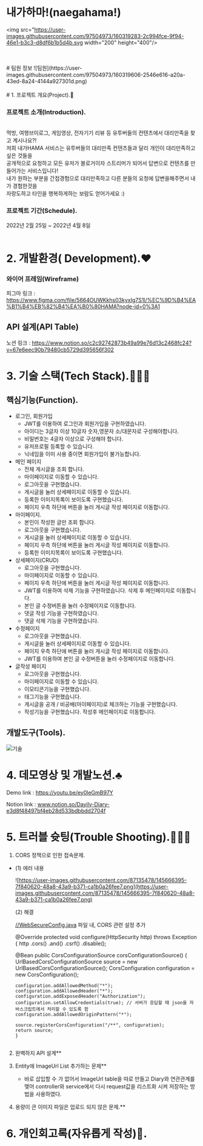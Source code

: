 # 내가하마!(naegahama!)
<img src="https://user-images.githubusercontent.com/97504973/160319283-2c994fce-9f94-46e1-b3c3-d8df6b1b5d4b.svg  width="200" height="400"/>

<br>
<br>
# 팀원 정보
![팀원](https://user-images.githubusercontent.com/97504973/160319606-2546e616-a20a-43ed-8a24-4144a927301d.png)
<br>
<br>
# 1. 프로젝트 개요(Project).🎵

### 프로젝트 소개(Introduction).
 <br>
먹방, 여행브이로그, 게임영상, 전자기기 리뷰 등 유투버들의 컨텐츠에서 대리만족을 찾고 계시나요?!<br>
저희 내가HAMA 서비스는 유투버들의 대리만족 컨텐츠들과 달리 개인이 대리만족하고싶은 것들을<br>
공개적으로 요청하고 모든 유저가 블로거이자 스트리머가 되어서 답변으로 컨텐츠를 만들어가는 서비스입니다!<br>
내가 원하는 부분을 간접경험으로 대리만족하고 다른 분들의 요청에 답변을해주면서 내가 경험한것을<br>
자랑도하고 타인을 행복하게하는 보람도 얻어가세요 :)

### 프로젝트 기간(Schedule).

2022년 2월 25일 ~ 2022년 4월 8일
<br>
<br>
# 2. 개발환경( Development).❤️

### 와이어 프레임(Wireframe)
피그마 링크 : https://www.figma.com/file/5664OUWKkhs03kyxIg7S1l/%EC%9D%B4%EA%B1%B4%EB%82%B4%EA%B0%80HAMA?node-id=0%3A1

## API 설계(API Table)

노션 링크 : https://www.notion.so/c2c92742873b49a99e76d13c2468fc24?v=67e6eec90b79480cb5729d395656f302



# 3. 기술 스택(Tech Stack).🙅🏻‍♂️

## 핵심기능(Function).

- 로그인, 회원가입
    - JWT를 이용하여 로그인과 회원가입을 구현하였습니다.
    - 아이디는 3글자 이상 10글자 숫자,영문자 소/대문자로 구성해야합니다.
    - 비밀번호는 4글자 이상으로 구성해야 합니다.
    - 유저프로필 등록할 수 있습니다.
    - 닉네임을 이미 사용 중이면 회원가입이 불가능합니다.
- 메인 페이지
    - 전체 게시글을 조회 합니다.
    - 마이페이지로 이동할 수 있습니다.
    - 로그아웃을 구현했습니다.
    - 게시글을 눌러 상세페이지로 이동할 수 있습니다.
    - 등록한 이미지목록이 보이도록 구현했습니다.
    - 페이지 우측 하단에 버튼을 눌러 게시글 작성 페이지로 이동합니다.
- 마이페이지.
    - 본인이 작성한 글만 조회 합니다.
    - 로그아웃을 구현했습니다.
    - 게시글을 눌러 상세페이지로 이동할 수 있습니다.
    - 페이지 우측 하단에 버튼을 눌러 게시글 작성 페이지로 이동합니다.
    - 등록한 이미지목록이 보이도록 구현했습니다.
- 상세페이지(CRUD)
    - 로그아웃을 구현했습니다.
    - 마이페이지로 이동할 수 있습니다.
    - 페이지 우측 하단에 버튼을 눌러 게시글 작성 페이지로 이동합니다.
    - JWT를 이용하여 삭제 기능을 구현하였습니다. 삭제 후 메인페이지로 이동합니다.
    - 본인 글 수정버튼을 눌러 수정페이지로 이동합니다.
    - 댓글 작성 기능을 구현하였습니다.
    - 댓글 삭제 기능을 구현하였습니다.
- 수정페이지
    - 로그아웃을 구현했습니다.
    - 게시글을 눌러 상세페이지로 이동할 수 있습니다.
    - 페이지 우측 하단에 버튼을 눌러 게시글 작성 페이지로 이동합니다.
    - JWT를 이용하여 본인 글 수정버튼을 눌러 수정페이지로 이동합니다.
- 글작성 페이지
    - 로그아웃을 구현했습니다.
    - 마이페이지로 이동할 수 있습니다.
    - 이모티콘기능을 구현했습니다.
    - 태그기능을 구현했습니다.
    - 게시글을 공개 / 비공배(마이페이지)로 체크하는 기능을 구현했습니다.
    - 작성기능을 구현했습니다.  작성후 메인페이지로 이동합니다.

## 개발도구(Tools).

![기술](https://user-images.githubusercontent.com/97504973/154630912-63128979-7275-444f-af34-583de69a407c.png)

# 4. 데모영상 및 개발노션.♣️

Demo link : https://youtu.be/ey0leGmB97Y

Notion link : www.notion.so/Dayily-Diary-e3d8f48497bf4eb28d533bdbbdd2704f

# 5. 트러블 슛팅(Trouble Shooting).🚶🏻‍♂️

1. CORS 정책으로 인한 접속문제.
- (1) 에러 내용
    
    ![https://user-images.githubusercontent.com/87135478/145666395-7f840620-48a8-43a9-b371-ca1b0a26fee7.png](https://user-images.githubusercontent.com/87135478/145666395-7f840620-48a8-43a9-b371-ca1b0a26fee7.png)
    
    (2) 해결
    
    [//WebSecureConfig.java](https://websecureconfig.java/) 파일 내, CORS 관련 설정 추가
    
    @Override
    protected void configure(HttpSecurity http) throws Exception {
    http
    .cors()
    .and()
    .csrf()
    .disable();
    
    @Bean
    public CorsConfigurationSource corsConfigurationSource() {
    UrlBasedCorsConfigurationSource source = new UrlBasedCorsConfigurationSource();
    CorsConfiguration configuration = new CorsConfiguration();
    
    ```
    configuration.addAllowedMethod("*");
    configuration.addAllowedHeader("*");
    configuration.addExposedHeader("Authorization");
    configuration.setAllowCredentials(true); // 서버가 응답할 때 json을 자바스크립트에서 처리할 수 있도록 함
    configuration.addAllowedOriginPattern("*");
    
    source.registerCorsConfiguration("/**", configuration);
    return source;
    }


2. 완벽하지 API 설계**

3. Entity에 ImageUrl List 추가하는 문제**
    - 바로 삽입할 수 가 없어서 ImageUrl table을 따로 만들고 Diary와 연관관계를 맺어 controller와 service에서 다시 request값을 리스트화 시켜 저장하는 방법을 사용하였다.

4. 용량이 큰 이미지 파일은 업로드 되지 않은 문제.**

# 6. 개인회고록(자유롭게 작성)💬.
